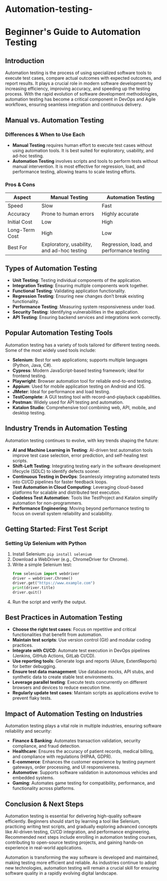 # Automation-testing-
# Beginner's Guide to Automation Testing

## Introduction
Automation testing is the process of using specialized software tools to execute test cases, compare actual outcomes with expected outcomes, and report results. It plays a crucial role in modern software development by increasing efficiency, improving accuracy, and speeding up the testing process. With the rapid evolution of software development methodologies, automation testing has become a critical component in DevOps and Agile workflows, ensuring seamless integration and continuous delivery.

## Manual vs. Automation Testing
### Differences & When to Use Each
- **Manual Testing** requires human effort to execute test cases without using automation tools. It is best suited for exploratory, usability, and ad-hoc testing.
- **Automation Testing** involves scripts and tools to perform tests without manual intervention. It is most effective for regression, load, and performance testing, allowing teams to scale testing efforts.

### Pros & Cons
| Aspect | Manual Testing | Automation Testing |
|--------|---------------|--------------------|
| Speed | Slow | Fast |
| Accuracy | Prone to human errors | Highly accurate |
| Initial Cost | Low | High |
| Long-Term Cost | High | Low |
| Best For | Exploratory, usability, and ad-hoc testing | Regression, load, and performance testing |

## Types of Automation Testing
- **Unit Testing**: Testing individual components of the application.
- **Integration Testing**: Ensuring multiple components work together.
- **Functional Testing**: Validating application functionality.
- **Regression Testing**: Ensuring new changes don’t break existing functionality.
- **Performance Testing**: Measuring system responsiveness under load.
- **Security Testing**: Identifying vulnerabilities in the application.
- **API Testing**: Ensuring backend services and integrations work correctly.

## Popular Automation Testing Tools
Automation testing has a variety of tools tailored for different testing needs. Some of the most widely used tools include:

- **Selenium**: Best for web applications; supports multiple languages (Python, Java, C#).
- **Cypress**: Modern JavaScript-based testing framework; ideal for frontend testing.
- **Playwright**: Browser automation tool for reliable end-to-end testing.
- **Appium**: Used for mobile application testing on Android and iOS.
- **JMeter**: Ideal for performance and load testing.
- **TestComplete**: A GUI testing tool with record-and-playback capabilities.
- **Postman**: Widely used for API testing and automation.
- **Katalon Studio**: Comprehensive tool combining web, API, mobile, and desktop testing.

## Industry Trends in Automation Testing
Automation testing continues to evolve, with key trends shaping the future:
- **AI and Machine Learning in Testing**: AI-driven test automation tools improve test case selection, error prediction, and self-healing test scripts.
- **Shift-Left Testing**: Integrating testing early in the software development lifecycle (SDLC) to identify defects sooner.
- **Continuous Testing in DevOps**: Seamlessly integrating automated tests into CI/CD pipelines for faster feedback loops.
- **Test Automation in Cloud Computing**: Leveraging cloud-based platforms for scalable and distributed test execution.
- **Codeless Test Automation**: Tools like TestProject and Katalon simplify automation for non-programmers.
- **Performance Engineering**: Moving beyond performance testing to focus on overall system reliability and scalability.

## Getting Started: First Test Script
### Setting Up Selenium with Python
1. Install Selenium: `pip install selenium`
2. Download a WebDriver (e.g., ChromeDriver for Chrome).
3. Write a simple Selenium test:
   ```python
   from selenium import webdriver
   driver = webdriver.Chrome()
   driver.get("https://www.example.com")
   print(driver.title)
   driver.quit()
   ```
4. Run the script and verify the output.

## Best Practices in Automation Testing
- **Choose the right test cases**: Focus on repetitive and critical functionalities that benefit from automation.
- **Maintain test scripts**: Use version control (Git) and modular coding practices.
- **Integrate with CI/CD**: Automate test execution in DevOps pipelines (Jenkins, GitHub Actions, GitLab CI/CD).
- **Use reporting tools**: Generate logs and reports (Allure, ExtentReports) for better debugging.
- **Ensure test data management**: Use database mocks, API stubs, and synthetic data to create stable test environments.
- **Leverage parallel testing**: Execute tests concurrently on different browsers and devices to reduce execution time.
- **Regularly update test cases**: Maintain scripts as applications evolve to prevent flaky tests.

## Impact of Automation Testing on Industries
Automation testing plays a vital role in multiple industries, ensuring software reliability and security:
- **Finance & Banking**: Automates transaction validation, security compliance, and fraud detection.
- **Healthcare**: Ensures the accuracy of patient records, medical billing, and compliance with regulations (HIPAA, GDPR).
- **E-commerce**: Enhances the customer experience by testing payment gateways, order processing, and UI responsiveness.
- **Automotive**: Supports software validation in autonomous vehicles and embedded systems.
- **Gaming**: Automates game testing for compatibility, performance, and functionality across platforms.

## Conclusion & Next Steps
Automation testing is essential for delivering high-quality software efficiently. Beginners should start by learning a tool like Selenium, practicing writing test scripts, and gradually exploring advanced concepts like AI-driven testing, CI/CD integration, and performance engineering. Recommended next steps include enrolling in automation testing courses, contributing to open-source testing projects, and gaining hands-on experience in real-world applications. 

Automation is transforming the way software is developed and maintained, making testing more efficient and reliable. As industries continue to adopt new technologies, automation testing will remain a crucial skill for ensuring software quality in a rapidly evolving digital landscape.

